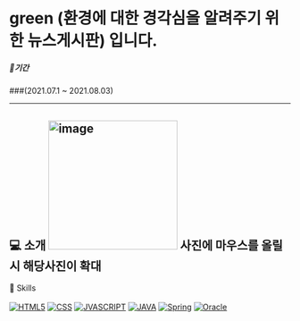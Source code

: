 # green (환경에 대한 경각심을 알려주기 위한 뉴스게시판) 입니다.

##### 🥇기간
###(2021.07.1 ~ 2021.08.03)

---
💻 소개
<img width="231" alt="image" src="https://user-images.githubusercontent.com/62333447/144560310-2ac3bf11-14e6-4649-ac59-024d449c7b0f.png">
사진에 마우스를 올릴시 해당사진이 확대
---

🎈 Skills<br><Br>
[![HTML5](https://img.shields.io/badge/HTML-E34F26?style=flat-square&logo=HTMLl&logoColor=black)](github.com/lee910814/green)
[![CSS](https://img.shields.io/badge/Css-1572B6?style=flat-square&logo=Cssl&logoColor=black)](github.com/lee910814/TODO-List)
[![JVASCRIPT](https://img.shields.io/badge/Javascript-F7DF1E?style=flat-square&logo=Javascriptl&logoColor=black)](github.com/lee910814/green)
[![JAVA](https://img.shields.io/badge/JAVA-007396?style=flat-square&logo=JAVAl&logoColor=black)](github.com/lee910814/green)
 [![Spring](https://img.shields.io/badge/Oracle-F80000?style=flat-square&logo=Oraclel&logoColor=black)](github.com/lee910814/green)
[![Oracle](https://img.shields.io/badge/Spring-6DB33F?style=flat-square&logo=Spring&logoColor=black)](github.com/lee910814/green)
